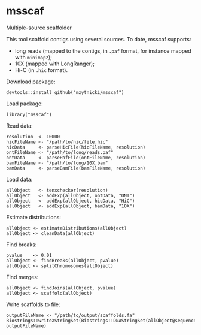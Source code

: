 # msscaf
Multiple-source scaffolder

This tool scaffold contigs using several sources.
To date, msscaf supports:
 - long reads (mapped to the contigs, in `.paf` format, for instance mapped with `minimap2`);
 - 10X (mapped with LongRanger);
 - Hi-C (in `.hic` format).

Download package:
```
devtools::install_github("mzytnicki/msscaf")
```

Load package:
```
library("msscaf")
```

Read data:
```
resolution  <- 10000
hicFileName <- "/path/to/hic/file.hic"
hicData     <- parseHicFile(hicFileName, resolution)
ontFileName <- "/path/to/long/reads.paf"
ontData     <- parsePafFile(ontFileName, resolution)
bamFileName <- "/path/to/long/10X.bam"
bamData     <- parseBamFile(bamFileName, resolution)
```

Load data:
```
allObject   <- tenxchecker(resolution)
allObject   <- addExp(allObject, ontData, "ONT")
allObject   <- addExp(allObject, hicData, "HiC")
allObject   <- addExp(allObject, bamData, "10X")
```

Estimate distributions:
```
allObject <- estimateDistributions(allObject)
allObject <- cleanData(allObject)
```

Find breaks:
```
pvalue    <- 0.01
allObject <- findBreaks(allObject, pvalue)
allObject <- splitChromosomes(allObject)
```

Find merges:
```
allObject <- findJoins(allObject, pvalue)
allObject <- scaffold(allObject)
```

Write scaffolds to file:
```
outputFileName <- "/path/to/output/scaffolds.fa"
Biostrings::writeXStringSet(Biostrings::DNAStringSet(allObject@sequences), outputFileName)
```
